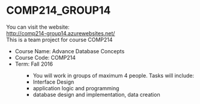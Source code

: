 # COMP214_GROUP14 <br />
You can visit the website: <br />
http://comp214-group14.azurewebsites.net/ <br />
This is a team project for course COMP214 <br />
<ul>
<li>
Course Name: Advance Database Concepts
</li>
<li>
Course Code: COMP214
</li>
<li>
Term: Fall 2016</li><ul>
<ul>
<li>
You will work in groups of maximum 4 people. Tasks will include:</li>
<li>
Interface Design</li>
<li>
application logic and programming</li>
<li>
database design and implementation, data creation</li>

<ul>
